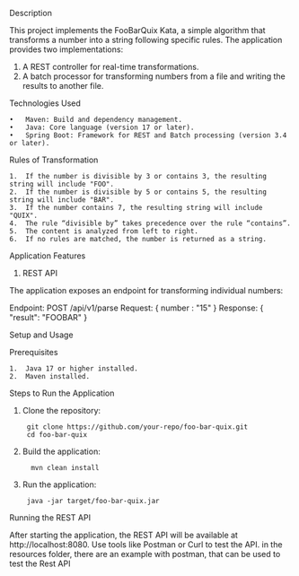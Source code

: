Description

This project implements the FooBarQuix Kata, a simple algorithm that transforms a number into a string following specific rules. The application provides two implementations:
1.	A REST controller for real-time transformations.
2.	A batch processor for transforming numbers from a file and writing the results to another file.

Technologies Used

	•	Maven: Build and dependency management.
	•	Java: Core language (version 17 or later).
	•	Spring Boot: Framework for REST and Batch processing (version 3.4 or later).

Rules of Transformation

	1.	If the number is divisible by 3 or contains 3, the resulting string will include "FOO".
	2.	If the number is divisible by 5 or contains 5, the resulting string will include "BAR".
	3.	If the number contains 7, the resulting string will include "QUIX".
	4.	The rule “divisible by” takes precedence over the rule “contains”.
	5.	The content is analyzed from left to right.
	6.	If no rules are matched, the number is returned as a string.

Application Features

1. REST API

The application exposes an endpoint for transforming individual numbers:

Endpoint:
POST /api/v1/parse
Request:
{ number : "15" }
Response:
{
"result": "FOOBAR"
}

Setup and Usage

Prerequisites

	1.	Java 17 or higher installed.
	2.	Maven installed.

Steps to Run the Application

1. Clone the repository: 

        git clone https://github.com/your-repo/foo-bar-quix.git
        cd foo-bar-quix
2. Build the application:

         mvn clean install

3. Run the application:
        
        java -jar target/foo-bar-quix.jar

Running the REST API

After starting the application, the REST API will be available at http://localhost:8080. Use tools like Postman or Curl to test the API.
in the resources folder, there are an example with postman, that can be used to test the Rest API
